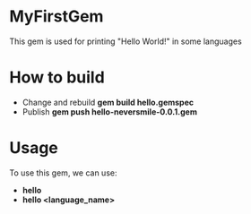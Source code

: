 # MyFirstGem
This gem is used for printing "Hello World!" in some languages

# How to build
- Change and rebuild
  **gem build hello.gemspec**
- Publish
  **gem push hello-neversmile-0.0.1.gem**

# Usage
To use this gem, we can use:
- **hello**
- **hello \<language_name\>**

